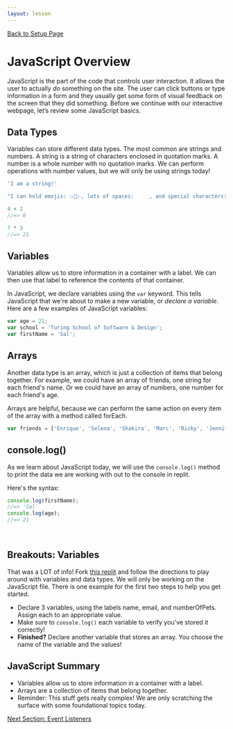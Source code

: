 ```yaml
---
layout: lesson
---
```


<a href="../">Back to Setup Page</a>

# JavaScript Overview

JavaScript is the part of the code that controls user interaction. It allows the user to actually <em>do</em> something on the site. The user can click buttons or type information in a form and they usually get some form of visual feedback on the screen that they did something. Before we continue with our interactive webpage, let’s review some JavaScript basics.

## Data Types

Variables can store different data types. The most common are strings and numbers. A string is a string of characters enclosed in quotation marks. A number is a whole number with no quotation marks. We can perform operations with number values, but we will only be using strings today!

```js
'I am a string!'

"I can hold emojis: 💥🦄✨, lots of spaces:     , and special characters: $#@%"

4 + 2
//=> 6

7 * 3
//=> 21
```

## Variables

Variables allow us to store information in a container with a label. We can then use that label to reference the contents of that container.

In JavaScript, we declare variables using the `var` keyword. This tells JavaScript that we're about to make a new variable, or _declare a variable_. Here are a few examples of JavaScript variables:

```js
var age = 21;
var school = 'Turing School of Software & Design';
var firstName = 'Sal';
```

## Arrays

Another data type is an array, which is just a collection of items that belong together. For example, we could have an array of friends, one string for each friend's name. Or we could have an array of numbers, one number for each friend's age.

Arrays are helpful, because we can perform the same action on every item of the array with a method called forEach.

```js
var friends = ['Enrique', 'Selena', 'Shakira', 'Marc', 'Ricky', 'Jennifer'];
```

## console.log()

As we learn about JavaScript today, we will use the `console.log()` method to print the data we are working with out to the console in replit.

Here's the syntax:

```js
console.log(firstName);
//=> 'Sal'
console.log(age);
//=> 21
```
<br>

<div class="try-it-new">
  <h2>Breakouts: Variables</h2>
  <p>That was a LOT of info! Fork <a href="https://replit.com/@turingschool/javascript-variables#script.js" target="blank">this replit</a> and follow the directions to play around with variables and data types. We will only be working on the JavaScript file. There is one example for the first two steps to help you get started.</p>
  <ul>
    <li>Declare 3 variables, using the labels name, email, and numberOfPets. Assign each to an appropriate value.</li>
    <li>Make sure to <code>console.log()</code> each variable to verify you've stored it correctly!</li>
    <li><strong>Finished?</strong> Declare another variable that stores an array. You choose the name of the variable and the values!</li>
  </ul>
</div>


## JavaScript Summary

- Variables allow us to store information in a container with a label.
- Arrays are a collection of items that belong together.
- Reminder: This stuff gets really complex! We are only scratching the surface with some foundational topics today.

<a href="../js-2">Next Section: Event Listeners</a>
